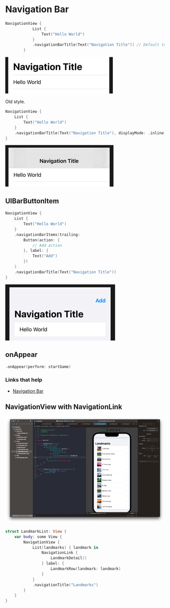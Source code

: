 # Navigation Bar

```swift
NavigationView {
            List {
                Text("Hello World")
            }
            .navigationBarTitle(Text("Navigation Title")) // Default to large title style
        }
```

![](images/1.png)

Old style.

```swift
NavigationView {            
    List {
        Text("Hello World")
    }
    .navigationBarTitle(Text("Navigation Title"), displayMode: .inline)
}
```

![](images/2.png)

## UIBarButtonItem

```swift
NavigationView {
    List {
        Text("Hello World")
    }
    .navigationBarItems(trailing:
        Button(action: {
            // Add action
        }, label: {
            Text("Add")
        })
    )
    .navigationBarTitle(Text("Navigation Title"))
}
```

![](images/3.png)


## onAppear

```swift
.onAppear(perform: startGame)
```

### Links that help

- [Navigation Bar](https://www.hackingwithswift.com/books/ios-swiftui/adding-a-navigation-bar)


## NavigationView with NavigationLink

![](images/4.png)

```swift
struct LandmarkList: View {
    var body: some View {
        NavigationView {
            List(landmarks) { landmark in
                NavigationLink {
                    LandmarkDetail()
                } label: {
                    LandmarkRow(landmark: landmark)
                }
            }
            .navigationTitle("Landmarks")
        }
    }
}
```